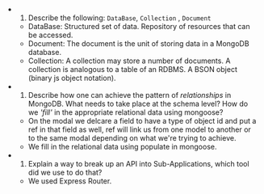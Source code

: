 * 1.  Describe the following: `DataBase`, `Collection` , `Document`
    * DataBase: Structured set of data. Repository of resources that can be accessed.
    * Document: The document is the unit of storing data in a MongoDB database.  
    * Collection: A collection may store a number of documents. A collection is analogous to a table of an RDBMS. A BSON object (binary js object notation).

* 1.  Describe how one can achieve the pattern of _relationships_ in MongoDB. What
    needs to take place at the schema level? How do we _'fill'_ in the
    appropriate relational data using mongoose?
    * On the modal we delcare a field to have a type of object id and put a ref in that field as well, ref will link us from one model to another or to the same modal depending on what we're trying to achieve. 
    * We fill in the relational data using populate in mongoose. 
* 1.  Explain a way to break up an API into Sub-Applications, which tool did we use to do that?
    * We used Express Router. 